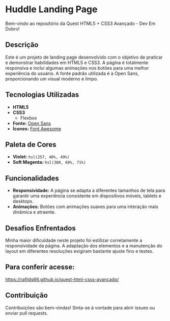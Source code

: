 # Huddle Landing Page

Bem-vindo ao repositório da Quest HTML5 + CSS3 Avançado - Dev Em Dobro!

## Descrição

Este é um projeto de landing page desenvolvido com o objetivo de praticar e demonstrar habilidades em HTML5 e CSS3. A página é totalmente responsiva e inclui algumas animações nos botões para uma melhor experiência do usuário. A fonte padrão utilizada é a Open Sans, proporcionando um visual moderno e limpo.

## Tecnologias Utilizadas

- **HTML5**
- **CSS3**
  - Flexbox
- **Fonte:** [Open Sans](https://fonts.google.com/specimen/Open+Sans)
- **Ícones:** [Font Awesome](https://fontawesome.com/)

## Paleta de Cores

- **Violet:** `hsl(257, 40%, 49%)`
- **Soft Magenta:** `hsl(300, 69%, 71%)`

## Funcionalidades

- **Responsividade:** A página se adapta a diferentes tamanhos de tela para garantir uma experiência consistente em dispositivos móveis, tablets e desktops.
- **Animações:** Botões com animações suaves para uma interação mais dinâmica e atraente.

## Desafios Enfrentados

Minha maior dificuldade neste projeto foi estilizar corretamente a responsividade da página. A adaptação dos elementos e a manutenção do layout em diferentes resoluções exigiram bastante ajuste fino e testes.

## Para conferir acesse:
https://rafilds66.github.io/quest-html-csss-avancado/

## Contribuição
Contribuições são bem-vindas! Sinta-se à vontade para abrir issues ou enviar pull requests.
